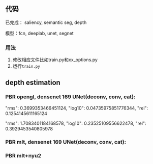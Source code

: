 ## 代码
已完成： saliency, semantic seg, depth

模型：fcn, deeplab, unet, segnet

### 用法
1. 修改相应文件比如train.py和xx_options.py
2. 运行```train.py```

## depth estimation

### PBR opengl, densenet 169 UNet(deconv, conv, cat): 

"rms": 0.3699353466451124, "log10": 0.04735975851776344, "rel": 0.1254145611165124

"rms": 1.7083401184168578, "log10": 0.23525109556622478, "rel": 0.3929453540805978

### PBR mlt, densenet 169 UNet(deconv, conv, cat):

### PBR mlt+nyu2






